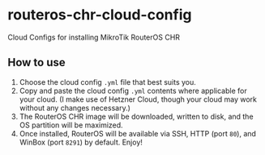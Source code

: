 # routeros-chr-cloud-config
Cloud Configs for installing MikroTik RouterOS CHR

## How to use
1. Choose the cloud config `.yml` file that best suits you.
2. Copy and paste the cloud config `.yml` contents where applicable for your cloud.  (I make use of Hetzner Cloud, though your cloud may work without any changes necessary.)
3. The RouterOS CHR image will be downloaded, written to disk, and the OS partition will be maximized.
4. Once installed, RouterOS will be available via SSH, HTTP (port `80`), and WinBox (port `8291`) by default.  Enjoy!
